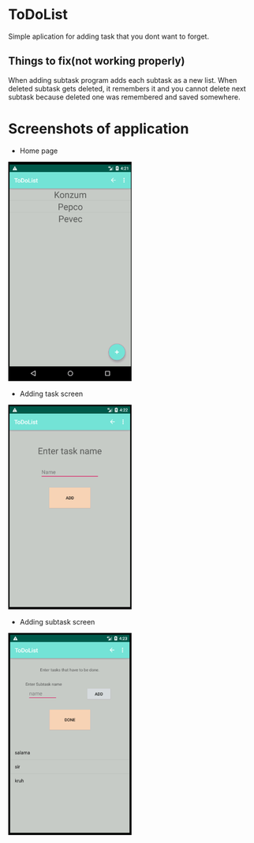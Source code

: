 # ToDoList

Simple aplication for adding task that you dont want to forget.

## Things to fix(not working properly)

When adding subtask program adds each subtask as a new list. When deleted subtask gets deleted, it remembers it and you cannot delete next subtask because deleted one was remembered and saved somewhere.

# Screenshots of application

* Home page

<img src="Look/first.png" width="250"> 

* Adding task screen

<img src="Look/second.png" width="250"> 

* Adding subtask screen

<img src="Look/third.png" width="250">
